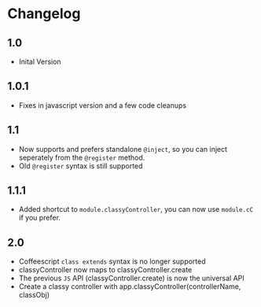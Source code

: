 # Changelog

## 1.0
* Inital Version

## 1.0.1
* Fixes in javascript version and a few code cleanups

## 1.1
* Now supports and prefers standalone `@inject`, so you can inject seperately from the `@register` method.
* Old `@register` syntax is still supported

## 1.1.1
* Added shortcut to `module.classyController`, you can now use `module.cC` if you prefer.

## 2.0
* Coffeescript `class extends` syntax is no longer supported
* classyController now maps to classyController.create
* The previous `JS` API (classyController.create) is now the universal API
* Create a classy controller with app.classyController(controllerName, classObj)